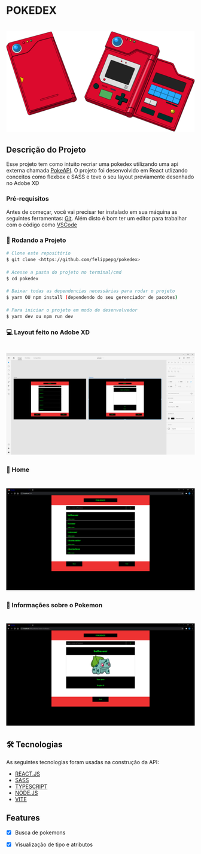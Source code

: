 # POKEDEX

<h1 align="center">
    <img alt="PokedexTitle" title="Pokedex" src="./src/assets/pokedex.png" />
</h1>

## Descrição do Projeto
Esse projeto tem como intuito recriar uma pokedex utilizando uma api externa chamada [PokeAPI](https://pokeapi.co). O projeto foi
desenvolvido em React utlizando conceitos como flexbox e SASS e teve o seu layout previamente desenhado no Adobe XD

### Pré-requisitos

Antes de começar, você vai precisar ter instalado em sua máquina as seguintes ferramentas:
[Git](https://git-scm.com). 
Além disto é bom ter um editor para trabalhar com o código como [VSCode](https://code.visualstudio.com/)

### 🎲 Rodando a Projeto

```bash
# Clone este repositório
$ git clone <https://github.com/felippepg/pokedex>

# Acesse a pasta do projeto no terminal/cmd
$ cd pokedex

# Baixar todas as dependencias necessárias para rodar o projeto
$ yarn OU npm install (dependendo do seu gerenciador de pacotes)

# Para iniciar o projeto em modo de desenvolvedor 
$ yarn dev ou npm run dev
```

### :computer: Layout feito no Adobe XD

<h1 align="center">
    <img alt="Layout" title="Layout" src="./src/assets/Layout Adobe.png" />
</h1>

### :pushpin:	Home

<h1 align="center">
    <img alt="Home" title="Home" src="./src/assets/Home.png" />
</h1>

### :pushpin:	Informações sobre o Pokemon

<h1 align="center">
    <img alt="Pokemon" title="Pokemon" src="./src/assets/Pokemon.png" />
</h1>

## 🛠 Tecnologias

As seguintes tecnologias foram usadas na construção da API:

- [REACT.JS](https://pt-br.reactjs.org/)
- [SASS](https://sass-lang.com/)
- [TYPESCRIPT](https://www.typescriptlang.org/)
- [NODE.JS](https://nodejs.org/en/)
- [VITE](https://vitejs.dev/)


## Features

- [x] Busca de pokemons
- [x] Visualização de tipo e atributos

